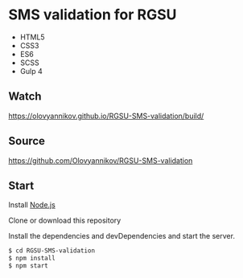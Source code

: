 # SMS validation for RGSU

* HTML5
* CSS3
* ES6
* SCSS
* Gulp 4

## Watch

https://olovyannikov.github.io/RGSU-SMS-validation/build/

## Source

https://github.com/Olovyannikov/RGSU-SMS-validation

## Start

Install [Node.js](https://nodejs.org/)

Clone or download this repository

Install the dependencies and devDependencies and start the server.

```sh
$ cd RGSU-SMS-validation
$ npm install
$ npm start
```
